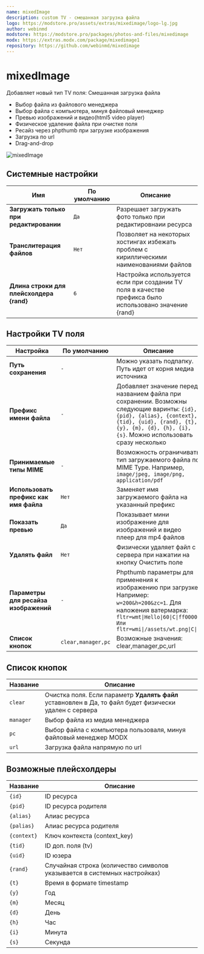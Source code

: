 ```yaml
---
name: mixedImage
description: custom TV - смешанная загрузка файла
logo: https://modstore.pro/assets/extras/mixedimage/logo-lg.jpg
author: webinmd
modstore: https://modstore.pro/packages/photos-and-files/mixedimage
modx: https://extras.modx.com/package/mixedimage1
repository: https://github.com/webinmd/mixedimage
---
```

# mixedImage

Добавляет новый тип TV поля: Смешанная загрузка файла

- Выбор файла из файлового менеджера
- Выбор файла с компьютера, минуя файловый менеджер
- Превью изображений и видео(html5 video player)
- Физическое удаление файла при очистке поля
- Ресайз через phpthumb при загрузке изображения
- Загрузка по url
- Drag-and-drop

![mixedImage](https://file.modx.pro/files/1/b/1/1b19540fc2888f0c02879617e55c1039.png)

## Системные настройки

| Имя                                      | По умолчанию | Описание                                                                                               |
| ---------------------------------------- | ------------ | ------------------------------------------------------------------------------------------------------ |
| **Загружать только при редактировании**  | `Да`         | Разрешает загружать фото только при редактировнаии ресурса                                             |
| **Транслитерация файлов**                | `Нет`        | Позволяет на некоторых хостингах избежать проблем с кириллическими наименованиями файлов               |
| **Длина строки для плейсхолдера {rand}** | `6`          | Настройка используется если при создании TV поля в качестве префикса было использовано значение {rand} |

## Настройки TV поля

| Настройка                              | По умолчанию       | Описание                                                                                                                                                                                                            |
| -------------------------------------- | ------------------ | ------------------------------------------------------------------------------------------------------------------------------------------------------------------------------------------------------------------- |
| **Путь сохранения**                    | `-`                | Можно указать подпапку. Путь идет от корня медиа источника                                                                                                                                                          |
| **Префикс имени файла**                | `-`                | Добавляет значение перед названием файла при сохранении. Возможны следующие варинты: `{id}, {pid}, {alias}, {context}, {tid}, {uid}, {rand}, {t}, {y}, {m}, {d}, {h}, {i}, {s}`. Можно использовать сразу несколько |
| **Принимаемые типы MIME**              | `-`                | Возможность ограничивать тип загружаемого файла по MIME Type. Например, `image/jpeg, image/png, application/pdf`                                                                                                    |
| **Использовать префикс как имя файла** | `Нет`              | Заменяет имя загружаемого файла на указанный префикс                                                                                                                                                                |
| **Показать превью**                    | `Да`               | Показывает мини изображение для изображений и видео плеер для mp4 файлов                                                                                                                                            |
| **Удалять файл**                       | `Нет`              | Физически удаляет файл с сервера при нажатии на кнопку Очистить поле                                                                                                                                                |
| **Параметры для ресайза изображений**  | `-`                | Phpthumb параметры для применения к изображению при загрузке. Например: `w=200&h=200&zc=1`. Для наложения ватермарка: `fltr=wmt\|Hello\|60\|C\|ff0000\| Или fltr=wmi\|/assets/wt.png\|C\|`                          |
| **Список кнопок**                      | `clear,manager,pc` | Возможные значения: clear,manager,pc,url                                                                                                                                                                            |

## Список кнопок

| Название  | Описание                                                                                                |
| --------- | ------------------------------------------------------------------------------------------------------- |
| `clear`   | Очистка поля. Если параметр **Удалять файл** уставновлен в Да, то файл будет физически удален с сервера |
| `manager` | Выбор файла из медиа менеджера                                                                          |
| `pc`      | Выбор файла с компьютера пользоваля, минуя файловый менеджер MODX                                       |
| `url`     | Загрузка файла напрямую по url                                                                          |

## Возможные плейсхолдеры

| Название    | Описание                                                                  |
| ----------- | ------------------------------------------------------------------------- |
| `{id}`      | ID ресурса                                                                |
| `{pid}`     | ID ресурса родителя                                                       |
| `{alias}`   | Алиас ресурса                                                             |
| `{palias}`  | Алиас ресурса родителя                                                    |
| `{context}` | Ключ контекста (context_key)                                              |
| `{tid}`     | ID доп. поля (tv)                                                         |
| `{uid}`     | ID юзера                                                                  |
| `{rand}`    | Случайная строка (количество символов указывается в системных настройках) |
| `{t}`       | Время в формате timestamp                                                 |
| `{y}`       | Год                                                                       |
| `{m}`       | Месяц                                                                     |
| `{d}`       | День                                                                      |
| `{h}`       | Час                                                                       |
| `{i}`       | Минута                                                                    |
| `{s}`       | Секунда                                                                   |
